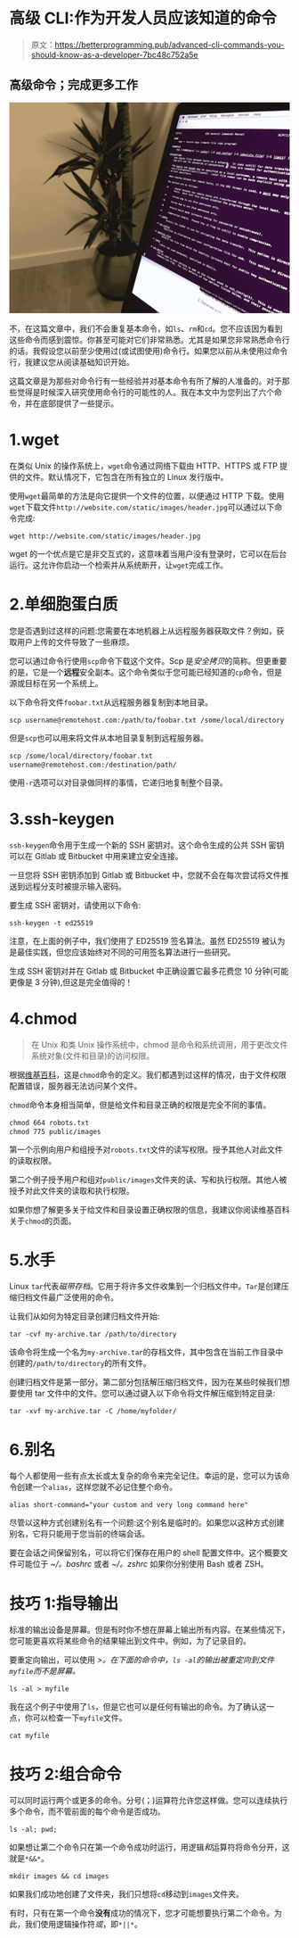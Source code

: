 # 高级 CLI:作为开发人员应该知道的命令

> 原文：<https://betterprogramming.pub/advanced-cli-commands-you-should-know-as-a-developer-7bc48c752a5e>

## 高级命令；完成更多工作

![](img/c86b10f59de4674fe3eb89770f4b3b7c.png)

不，在这篇文章中，我们不会重复基本命令，如`ls`、`rm`和`cd`。您不应该因为看到这些命令而感到震惊。你甚至可能对它们非常熟悉。尤其是如果您非常熟悉命令行的话。我假设您以前至少使用过(或试图使用)命令行。如果您以前从未使用过命令行，我建议您从阅读基础知识开始。

这篇文章是为那些对命令行有一些经验并对基本命令有所了解的人准备的。对于那些觉得是时候深入研究使用命令行的可能性的人。我在本文中为您列出了六个命令，并在底部提供了一些提示。

# 1.wget

在类似 Unix 的操作系统上，`wget`命令通过网络下载由 HTTP、HTTPS 或 FTP 提供的文件。默认情况下，它包含在所有独立的 Linux 发行版中。

使用`wget`最简单的方法是向它提供一个文件的位置，以便通过 HTTP 下载。使用`wget`下载文件`http://website.com/static/images/header.jpg`可以通过以下命令完成:

```
wget http://website.com/static/images/header.jpg
```

wget 的一个优点是它是非交互式的，这意味着当用户没有登录时，它可以在后台运行。这允许你启动一个检索并从系统断开，让`wget`完成工作。

# 2.单细胞蛋白质

您是否遇到过这样的问题:您需要在本地机器上从远程服务器获取文件？例如，获取用户上传的文件导致了一些麻烦。

您可以通过命令行使用`scp`命令下载这个文件。Scp 是*安全拷贝*的简称。但更重要的是，它是一个**远程**安全副本。这个命令类似于您可能已经知道的`cp`命令，但是源或目标在另一个系统上。

以下命令将文件`foobar.txt`从远程服务器复制到本地目录。

```
scp username@remotehost.com:/path/to/foobar.txt /some/local/directory
```

但是`scp`也可以用来将文件从本地目录复制到远程服务器。

```
scp /some/local/directory/foobar.txt username@remotehost.com:/destination/path/
```

使用`-r`选项可以对目录做同样的事情，它递归地复制整个目录。

# 3.ssh-keygen

`ssh-keygen`命令用于生成一个新的 SSH 密钥对。这个命令生成的公共 SSH 密钥可以在 Gitlab 或 Bitbucket 中用来建立安全连接。

一旦您将 SSH 密钥添加到 Gitlab 或 Bitbucket 中，您就不会在每次尝试将文件推送到远程分支时被提示输入密码。

要生成 SSH 密钥对，请使用以下命令:

```
ssh-keygen -t ed25519
```

注意，在上面的例子中，我们使用了 ED25519 签名算法。虽然 ED25519 被认为是最佳实践，但您应该始终对不同的可用签名算法进行一些研究。

生成 SSH 密钥对并在 Gitlab 或 Bitbucket 中正确设置它最多花费您 10 分钟(可能更像是 3 分钟),但这是完全值得的！

# 4.chmod

> 在 Unix 和类 Unix 操作系统中，chmod 是命令和系统调用，用于更改文件系统对象(文件和目录)的访问权限。

根据[维基百科](https://en.wikipedia.org/wiki/Chmod)，这是`chmod`命令的定义。我们都遇到过这样的情况，由于文件权限配置错误，服务器无法访问某个文件。

`chmod`命令本身相当简单，但是给文件和目录正确的权限是完全不同的事情。

```
chmod 664 robots.txt
chmod 775 public/images
```

第一个示例向用户和组授予对`robots.txt`文件的读写权限。授予其他人对此文件的读取权限。

第二个例子授予用户和组对`public/images`文件夹的读、写和执行权限。其他人被授予对此文件夹的读取和执行权限。

如果你想了解更多关于给文件和目录设置正确权限的信息，我建议你阅读维基百科关于`chmod`的页面。

# 5.水手

Linux `tar`代表*磁带存档*。它用于将许多文件收集到一个归档文件中。`Tar`是创建压缩归档文件最广泛使用的命令。

让我们从如何为特定目录创建归档文件开始:

```
tar -cvf my-archive.tar /path/to/directory
```

该命令将生成一个名为`my-archive.tar`的存档文件，其中包含在当前工作目录中创建的`/path/to/directory`的所有文件。

创建归档文件是第一部分。第二部分包括解压缩归档文件，因为在某些时候我们想要使用 tar 文件中的文件。您可以通过键入以下命令将文件解压缩到特定目录:

```
tar -xvf my-archive.tar -C /home/myfolder/
```

# 6.别名

每个人都使用一些有点太长或太复杂的命令来完全记住。幸运的是，您可以为该命令创建一个`alias`，这样您就不必记住整个命令。

```
alias short-command="your custom and very long command here"
```

尽管以这种方式创建别名有一个问题:这个别名是临时的。如果您以这种方式创建别名，它将只能用于您当前的终端会话。

要在会话之间保留别名，可以将它们保存在用户的 shell 配置文件中。这个概要文件可能位于 *~/。bashrc* 或者 *~/。zshrc* 如果你分别使用 Bash 或者 ZSH。

# 技巧 1:指导输出

标准的输出设备是屏幕。但是有时你不想在屏幕上输出所有内容。在某些情况下，您可能更喜欢将某些命令的结果输出到文件中。例如，为了记录目的。

要重定向输出，可以使用 *>。在下面的命令中，`ls -al`的输出被重定向到文件`myfile`而不是屏幕。*

```
ls -al > myfile
```

我在这个例子中使用了`ls`，但是它也可以是任何有输出的命令。为了确认这一点，你可以检查一下`myfile`文件。

```
cat myfile
```

# 技巧 2:组合命令

可以同时运行两个或更多的命令。分号(；)运算符允许您这样做。您可以连续执行多个命令，而不管前面的每个命令是否成功。

```
ls -al; pwd;
```

如果想让第二个命令只在第一个命令成功时运行，用逻辑*和*运算符将命令分开，这就是`*&&*`。

```
mkdir images && cd images
```

如果我们成功地创建了文件夹，我们只想将`cd`移动到`images`文件夹。

有时，只有在第一个命令**没有**成功的情况下，您才可能想要执行第二个命令。为此，我们使用逻辑操作符*或*，即`*||*`。